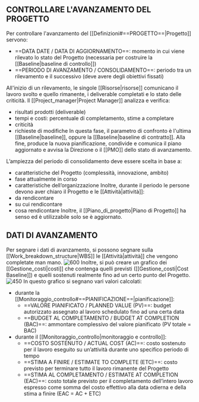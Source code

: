 ## CONTROLLARE L'AVANZAMENTO DEL PROGETTO
Per controllare l'avanzamento del [[Definizioni#==PROGETTO==|Progetto]] servono:
- ==DATA DATE / DATA DI AGGIORNAMENTO==: momento in cui viene rilevato lo stato del Progetto (necessaria per costruire la [[Baseline|baseline di controllo]])
- ==PERIODO DI AVANZAMENTO / CONSOLIDAMENTO==: periodo tra un rilevamento e il successivo (deve avere degli obiettivi fissati)

All'inizio di un rilevamento, le singole [[Risorse|risorse]] comunicano il lavoro svolto e quello rimanente, i deliverable completati e lo stato delle criticità. Il [[Project_manager|Project Manager]] analizza e verifica:
- risultati prodotti (deliverable)
- tempi e costi: percentuale di completamento, stime a completare
- criticità
- richieste di modifiche
In questa fase, il parametro di confronto è l'ultima [[Baseline|baseline]], oppure la [[Baseline|baseline di contratto]]. Alla fine, produce la nuova pianificazione, condivide e comunica il piano aggiornato e avvisa la Direzione o il [[PMO]] dello stato di avanzamento.

L’ampiezza del periodo di consolidamento deve essere scelta in base a:
- caratteristiche del Progetto (complessità, innovazione, ambito)
- fase attualmente in corso
- caratteristiche dell’organizzazione
Inoltre, durante il periodo le persone devono aver chiaro il Progetto e le [[Attività|attività]]:
- da rendicontare
- su cui rendicontare
- cosa rendicontare
Inoltre, il [[Piano_di_progetto|Piano di Progetto]] ha senso ed è utilizzabile solo se è aggiornato.

## DATI DI AVANZAMENTO
Per segnare i dati di avanzamento, si possono segnare sulla [[Work_breakdown_structure|WBS]] le [[Attività|attività]] che vengono completate man mano.
![600](avanzamento_wbs.png)
Inoltre, si può creare un grafico dei [[Gestione_costi|costi]] che contenga quelli previsti ([[Gestione_costi|Cost Baseline]]) e quelli sostenuti realmente fino ad un certo punto del Progetto.
![450](avanzamento_costi.png)
In questo grafico si segnano vari valori calcolati:
- durante la [[Monitoraggio_controllo#==PIANIFICAZIONE==|pianificazione]]:
	- ==VALORE PIANIFICATO / PLANNED VALUE (PV)==: budget autorizzato assegnato al lavoro schedulato fino ad una certa data
	- ==BUDGET AL COMPLETAMENTO / BUDGET AT COMPLETION (BAC)==: ammontare complessivo del valore pianificato (PV totale = BAC)
- durante il [[Monitoraggio_controllo|monitoraggio e controllo]]:
	- ==COSTO SOSTENUTO / ACTUAL COST (AC)==: costo sostenuto per il lavoro eseguito su un’attività durante uno specifico periodo di tempo
	- ==STIMA A FINIRE / ESTIMATE TO COMPLETE (ETC)==: costo previsto per terminare tutto il lavoro rimanente del Progetto
	- ==STIMA AL COMPLETAMENTO / ESTIMATE AT COMPLETION (EAC)==: costo totale previsto per il completamento dell’intero lavoro espresso come somma del costo effettivo alla data odierna e della stima a finire (EAC = AC + ETC)